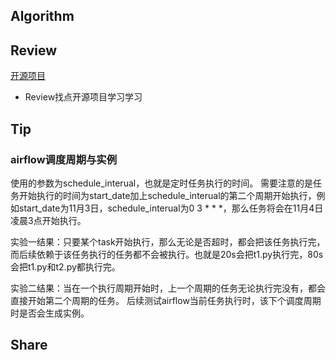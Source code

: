 ## Algorithm


## Review
[开源项目](https://github.com/KouShenhai/KCloud-Platform-Alibaba)
* Review找点开源项目学习学习

## Tip
### airflow调度周期与实例
使用的参数为schedule_interual，也就是定时任务执行的时间。
需要注意的是任务开始执行的时间为start_date加上schedule_interual的第二个周期开始执行，例如start_date为11月3日，schedule_interual为0 3 * * *，那么任务将会在11月4日凌晨3点开始执行。

实验一结果：只要某个task开始执行，那么无论是否超时，都会把该任务执行完，而后续依赖于该任务执行的任务都不会被执行。也就是20s会把t1.py执行完，80s会把t1.py和t2.py都执行完。

实验二结果：当在一个执行周期开始时，上一个周期的任务无论执行完没有，都会直接开始第二个周期的任务。
后续测试airflow当前任务执行时，该下个调度周期时是否会生成实例。
## Share
